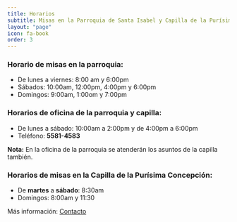 ```yaml
---
title: Horarios
subtitle: Misas en la Parroquia de Santa Isabel y Capilla de la Purísima Concepción
layout: "page"
icon: fa-book
order: 3
---
```


### Horario de misas en la parroquia:

+ De lunes a viernes: 8:00 am y 6:00pm
+ Sábados: 10:00am, 12:00pm, 4:00pm y 6:00pm
+ Domingos: 9:00am, 1:00om y 7:00pm

### Horarios de oficina de la parroquia y capilla:

+ De lunes a sábado: 10:00am a 2:00pm y de 4:00pm a 6:00pm
+ Teléfono: **5581-4583**

**Nota:** En la oficina de la parroquia se atenderán los asuntos de la capilla también.

### Horarios de misas en la Capilla de la Purísima Concepción: 

+ De **martes** a **sábado**: 8:30am
+ Domingos: 8:00am y 11:30


Más información: [Contacto](#contacto)
